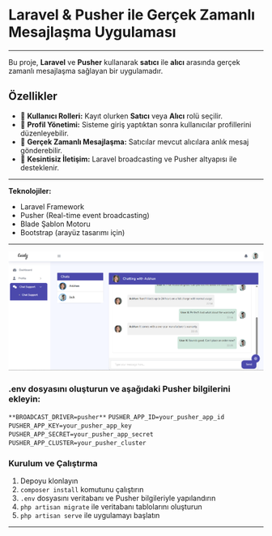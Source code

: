 # Laravel & Pusher ile Gerçek Zamanlı Mesajlaşma Uygulaması

---

Bu proje, **Laravel** ve **Pusher** kullanarak **satıcı** ile **alıcı** arasında gerçek zamanlı mesajlaşma sağlayan bir uygulamadır.

## Özellikler

- 🔹 **Kullanıcı Rolleri:** Kayıt olurken **Satıcı** veya **Alıcı** rolü seçilir.
- 🔹 **Profil Yönetimi:** Sisteme giriş yaptıktan sonra kullanıcılar profillerini düzenleyebilir.
- 🔹 **Gerçek Zamanlı Mesajlaşma:** Satıcılar mevcut alıcılara anlık mesaj gönderebilir.
- 🔹 **Kesintisiz İletişim:** Laravel broadcasting ve Pusher altyapısı ile desteklenir.

---

**Teknolojiler:**

- Laravel Framework  
- Pusher (Real-time event broadcasting)  
- Blade Şablon Motoru  
- Bootstrap (arayüz tasarımı için)  

---

![Messages](public/images/screen/message.png)


### .env dosyasını oluşturun ve aşağıdaki Pusher bilgilerini ekleyin:

`**BROADCAST_DRIVER=pusher**`
`PUSHER_APP_ID=your_pusher_app_id`
`PUSHER_APP_KEY=your_pusher_app_key`
`PUSHER_APP_SECRET=your_pusher_app_secret`
`PUSHER_APP_CLUSTER=your_pusher_cluster`

### Kurulum ve Çalıştırma
1. Depoyu klonlayın  
2. `composer install` komutunu çalıştırın  
3. `.env` dosyasını veritabanı ve Pusher bilgileriyle yapılandırın  
4. `php artisan migrate` ile veritabanı tablolarını oluşturun  
5. `php artisan serve` ile uygulamayı başlatın  

---


